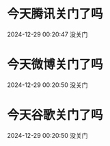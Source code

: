 # 今天腾讯关门了吗

2024-12-29 00:20:47 没关门

# 今天微博关门了吗

2024-12-29 00:20:50 没关门

# 今天谷歌关门了吗

2024-12-29 00:20:50 没关门

